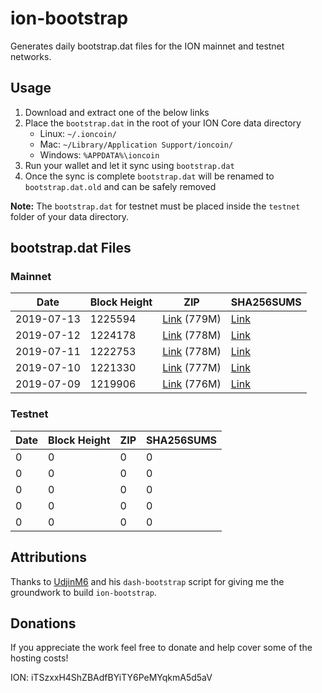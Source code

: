 # ion-bootstrap

Generates daily bootstrap.dat files for the ION mainnet and testnet networks.

## Usage

1. Download and extract one of the below links
2. Place the `bootstrap.dat` in the root of your ION Core data directory
    - Linux: `~/.ioncoin/`
    - Mac: `~/Library/Application Support/ioncoin/`
    - Windows: `%APPDATA%\ioncoin`
3. Run your wallet and let it sync using `bootstrap.dat`
4. Once the sync is complete `bootstrap.dat` will be renamed to `bootstrap.dat.old` and can be safely removed

**Note:** The `bootstrap.dat` for testnet must be placed inside the `testnet` folder of your data directory.

## bootstrap.dat Files

### Mainnet

|    Date    | Block Height | ZIP | SHA256SUMS |
| ---------- | ------------ | --- | ---------- |
| 2019-07-13 | 1225594 | [Link](https://s3-ap-southeast-2.amazonaws.com/ion-bootstrap/mainnet/2019-07-13/bootstrap.dat.zip) (779M) | [Link](https://s3-ap-southeast-2.amazonaws.com/ion-bootstrap/mainnet/2019-07-13/SHA256SUMS) |
| 2019-07-12 | 1224178 | [Link](https://s3-ap-southeast-2.amazonaws.com/ion-bootstrap/mainnet/2019-07-12/bootstrap.dat.zip) (778M) | [Link](https://s3-ap-southeast-2.amazonaws.com/ion-bootstrap/mainnet/2019-07-12/SHA256SUMS) |
| 2019-07-11 | 1222753 | [Link](https://s3-ap-southeast-2.amazonaws.com/ion-bootstrap/mainnet/2019-07-11/bootstrap.dat.zip) (778M) | [Link](https://s3-ap-southeast-2.amazonaws.com/ion-bootstrap/mainnet/2019-07-11/SHA256SUMS) |
| 2019-07-10 | 1221330 | [Link](https://s3-ap-southeast-2.amazonaws.com/ion-bootstrap/mainnet/2019-07-10/bootstrap.dat.zip) (777M) | [Link](https://s3-ap-southeast-2.amazonaws.com/ion-bootstrap/mainnet/2019-07-10/SHA256SUMS) |
| 2019-07-09 | 1219906 | [Link](https://s3-ap-southeast-2.amazonaws.com/ion-bootstrap/mainnet/2019-07-09/bootstrap.dat.zip) (776M) | [Link](https://s3-ap-southeast-2.amazonaws.com/ion-bootstrap/mainnet/2019-07-09/SHA256SUMS) |

### Testnet

|    Date    | Block Height | ZIP | SHA256SUMS |
| ---------- | ------------ | --- | ---------- |
| 0 | 0 | 0 | 0 |
| 0 | 0 | 0 | 0 |
| 0 | 0 | 0 | 0 |
| 0 | 0 | 0 | 0 |
| 0 | 0 | 0 | 0 |

## Attributions

Thanks to [UdjinM6](https://github.com/UdjinM6) and his `dash-bootstrap` script
for giving me the groundwork to build `ion-bootstrap`.

## Donations

If you appreciate the work feel free to donate and help cover some of the
hosting costs!

ION: iTSzxxH4ShZBAdfBYiTY6PeMYqkmA5d5aV
